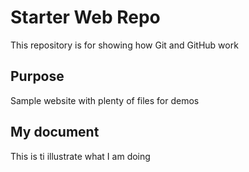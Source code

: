 
# Starter Web Repo

This repository is for showing how Git and GitHub work

## Purpose

Sample website with plenty of files for demos

## My document
This is ti illustrate what I am doing

